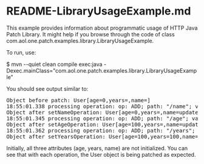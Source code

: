 README-LibraryUsageExample.md
=============================

This example provides information about programmatic usage of HTTP Java Patch Library.
It might help if you browse through the code of class com.aol.one.patch.examples.library.LibraryUsageExample.

To run, use:

$ mvn --quiet clean compile exec:java -Dexec.mainClass="com.aol.one.patch.examples.library.LibraryUsageExample"

You should see output similar to:

<pre>
Object before patch: User[age=0,years=<null>,name=<null>]
18:55:01.338 processing operation: op: ADD; path: "/name"; value: "updatedName"
Object after setNameOperation: User[age=0,years=<null>,name=updatedName]
18:55:01.345 processing operation: op: ADD; path: "/age"; value: 100
Object after setAgeOperation: User[age=100,years=<null>,name=updatedName]
18:55:01.362 processing operation: op: ADD; path: "/years"; value: 100
Object after setYearsOperation: User[age=100,years=100,name=updatedName]
</pre>

Initially, all three attributes (age, years, name) are not initialized. You can see that with each operation, the User object is being patched as expected.
